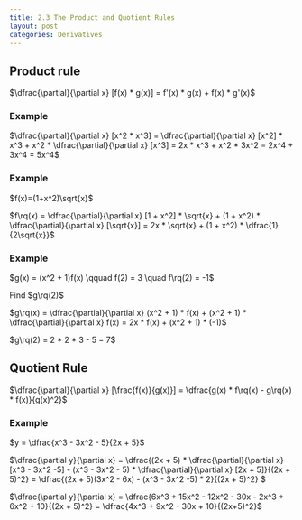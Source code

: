 ```yaml
---
title: 2.3 The Product and Quotient Rules
layout: post
categories: Derivatives
---
```


## Product rule
$\dfrac{\partial}{\partial x} [f(x) * g(x)] = f'(x) * g(x) + f(x) * g'(x)$

### Example
$\dfrac{\partial}{\partial x} [x^2 * x^3] = \dfrac{\partial}{\partial x} [x^2] * x^3 + x^2 * \dfrac{\partial}{\partial x} [x^3] = 2x * x^3 + x^2 * 3x^2 = 2x^4 + 3x^4 = 5x^4$

### Example
$f(x)=(1+x^2)\sqrt{x}$

$f\rq(x) = \dfrac{\partial}{\partial x} [1 + x^2] * \sqrt{x} + (1 + x^2) * \dfrac{\partial}{\partial x} [\sqrt{x}] = 2x * \sqrt{x} + (1 + x^2) * \dfrac{1}{2\sqrt{x}}$

### Example
$g(x) = (x^2 + 1)f(x) \qquad f(2) = 3 \quad f\rq(2) = -1$

Find $g\rq(2)$

$g\rq(x) = \dfrac{\partial}{\partial x} (x^2 + 1) * f(x) + (x^2 + 1) * \dfrac{\partial}{\partial x} f(x) = 2x * f(x) + (x^2 + 1) * (-1)$

$g\rq(2) = 2 * 2 * 3 - 5 = 7$

## Quotient Rule
$\dfrac{\partial}{\partial x} [\frac{f(x)}{g(x)}] = \dfrac{g(x) * f\rq(x) - g\rq(x) * f(x)}{g(x)^2}$

### Example
$y = \dfrac{x^3 - 3x^2 - 5}{2x + 5}$

$\dfrac{\partial y}{\partial x} = \dfrac{(2x + 5) * \dfrac{\partial}{\partial x} [x^3 - 3x^2 -5] - (x^3 - 3x^2 - 5) * \dfrac{\partial}{\partial x} [2x + 5]}{(2x + 5)^2} = \dfrac{(2x + 5)(3x^2 - 6x) - (x^3 - 3x^2 -5) * 2}{(2x + 5)^2} $

$\dfrac{\partial y}{\partial x} = \dfrac{6x^3 + 15x^2 - 12x^2 - 30x - 2x^3 + 6x^2 + 10}{(2x + 5)^2} = \dfrac{4x^3 + 9x^2 - 30x + 10}{(2x+5)^2}$